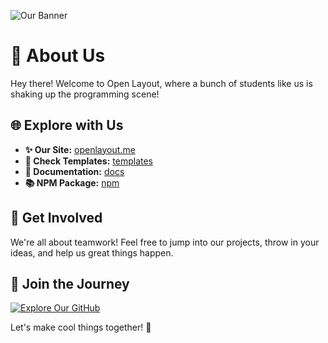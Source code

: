 ![Our Banner](https://openlayout.me/banner.png)

# 🧶 About Us
Hey there! Welcome to Open Layout, where a bunch of students like us is shaking up the programming scene!

## 🌐 Explore with Us
- **✨ Our Site:** [openlayout.me](https://openlayout.me/)
- **🥏 Check Templates:** [templates](https://openlayout.me/templates)
- **📔 Documentation:** [docs](https://docs.openlayout.me/)
- **📚 NPM Package:** [npm](https://npm.openlayout.me/)

## 🚀 Get Involved
We're all about teamwork! Feel free to jump into our projects, throw in your ideas, and help us great things happen.

## 💖 Join the Journey
[![Explore Our GitHub](https://img.shields.io/badge/Explore%20Our%20GitHub-🚀-blue)](https://github.com/open-layout)

Let's make cool things together! 🚀
